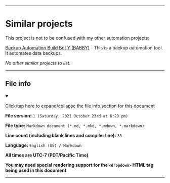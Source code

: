 
***

# Similar projects

This project is not to be confused with my other automation projects:

[Backup Automation Build Bot Y (BABBY)](https://github.com/seanpm2001/Backup-Automation-Build-Bot-Y) - This is a backup automation tool. It automates data backups.

_No other similar projects to list._

***

## File info

<details open><summary><p>Click/tap here to expand/collapse the file info section for this document</p></summary>

**File version:** `1 (Saturday, 2021 October 23rd at 6:29 pm)`

**File type:** `Markdown document (*.md, *.mkd, *.mdown, *.markdown)`

**Line count (including blank lines and compiler line):** `33`

**Language:** `English (US) / Markdown`

</details>

**All times are UTC-7 (PDT/Pacific Time)**

**You may need special rendering support for the `<dropdown>` HTML tag being used in this document**

***
